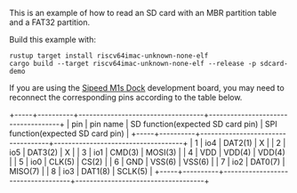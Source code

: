 This is an example of how to read an SD card with an MBR partition table and a FAT32 partition.

Build this example with:

```
rustup target install riscv64imac-unknown-none-elf
cargo build --target riscv64imac-unknown-none-elf --release -p sdcard-demo
```

If you are using the [Sipeed M1s Dock](https://wiki.sipeed.com/hardware/en/maix/m1s/m1s_dock.html) 
development board, you may need to reconnect the corresponding pins according to the table below.

+-----+----------+-----------------------------------+------------------------------------+
| pin | pin name | SD function(expected SD card pin) | SPI function(expected SD card pin) |
+-----+----------+-----------------------------------+------------------------------------+
| 1   | io4      | DAT2(1)                           | X                                  |
| 2   | io5      | DAT3(2)                           | X                                  |
| 3   | io1      | CMD(3)                            | MOSI(3)                            |
| 4   | VDD      | VDD(4)                            | VDD(4)                             |
| 5   | io0      | CLK(5)                            | CS(2)                              |
| 6   | GND      | VSS(6)                            | VSS(6)                             |
| 7   | io2      | DAT0(7)                           | MISO(7)                            |
| 8   | io3      | DAT1(8)                           | SCLK(5)                            |
+-----+----------+-----------------------------------+------------------------------------+
